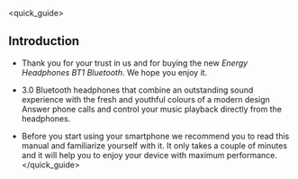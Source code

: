 <quick_guide>
## Introduction

*	Thank you for your trust in us and for buying the new *Energy Headphones BT1 Bluetooth*. We hope you enjoy it.

* 3.0 Bluetooth headphones that combine an outstanding sound experience with the fresh and youthful colours of a modern design Answer phone calls and control your music playback directly from the headphones.

*	Before you start using your smartphone we recommend you to read this manual and familiarize yourself with it. It only takes a couple of minutes and it will help you to enjoy your device with maximum performance.
</quick_guide>
